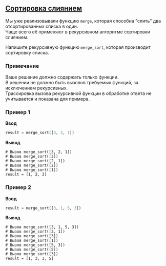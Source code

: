 ## [Сортировка слиянием](../../../solutions/4.3/43_f.py)

Мы уже реализовывали функцию `merge`, которая способна "слить" два отсортированных списка в один.\
Чаще всего её применяют в рекурсивном алгоритме сортировки слиянием.

Напишите рекурсивную функцию `merge_sort`, которая производит сортировку списка.

### Примечание

Ваше решение должно содержать только функции.\
В решении не должно быть вызовов требуемых функций, за исключением рекурсивных.\
Трассировка вызова рекурсивной функции в обработке ответа не учитывается и показана для примера.

### Пример 1

__Ввод__
```python
result = merge_sort([3, 2, 1])
```

__Вывод__
```plaintext
# Вызов merge_sort([3, 2, 1])
# Вызов merge_sort([3])
# Вызов merge_sort([2, 1])
# Вызов merge_sort([2])
# Вызов merge_sort([1])
result = [1, 2, 3]
```

### Пример 2

__Ввод__
```python
result = merge_sort([3, 1, 5, 3])
```

__Вывод__
```plaintext
# Вызов merge_sort([3, 1, 5, 3])
# Вызов merge_sort([3, 1])
# Вызов merge_sort([3])
# Вызов merge_sort([1])
# Вызов merge_sort([5, 3])
# Вызов merge_sort([5])
# Вызов merge_sort([3])
result = [1, 3, 3, 5]
```